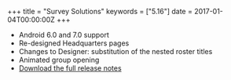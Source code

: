 +++
title = "Survey Solutions"
keywords = ["5.16"]
date = 2017-01-04T00:00:00Z
+++

-   Android 6.0 and 7.0 support
-   Re-designed Headquarters pages
-   Changes to Designer: substitution of the nested roster titles
-   Animated group opening
-   [Download the full release notes](/release-notes/rest/ReleaseLetter23.pdf)